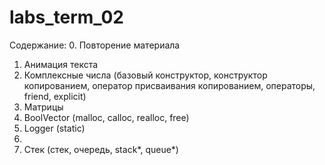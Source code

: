 # labs_term_02

Содержание:
0. Повторение материала
1. Анимация текста
2. Комплексные числа (базовый конструктор, конструктор копированием,
 оператор присваивания копированием, операторы, friend, explicit)
3. Матрицы
4. BoolVector (malloc, calloc, realloc, free)
5. Logger (static)
6. 
7. Стек (cтек, очередь, stack*, queue*)
